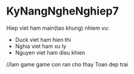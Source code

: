 # KyNangNgheNghiep7

Hiep viet ham main(tao khung)
nhiem vu:
+ Duck viet ham hien thi
+ Nghia viet ham xu ly
+ Nguyen viet ham dieu khien



//lam game game con ran cho thay Toan dep trai
